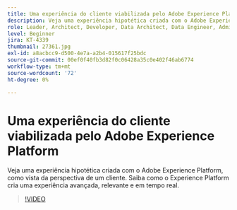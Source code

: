 ```yaml
---
title: Uma experiência do cliente viabilizada pelo Adobe Experience Platform
description: Veja uma experiência hipotética criada com o Adobe Experience Platform, como vista da perspectiva de um cliente. Saiba como o Experience Platform cria uma experiência avançada, relevante e em tempo real.
role: Leader, Architect, Developer, Data Architect, Data Engineer, Admin, User
level: Beginner
jira: KT-4339
thumbnail: 27361.jpg
exl-id: a8acbcc9-d500-4e7a-a2b4-015617f25bdc
source-git-commit: 00ef0f40fb3d82f0c06428a35c0e402f46ab6774
workflow-type: tm+mt
source-wordcount: '72'
ht-degree: 0%

---
```


# Uma experiência do cliente viabilizada pelo Adobe Experience Platform

Veja uma experiência hipotética criada com o Adobe Experience Platform, como vista da perspectiva de um cliente. Saiba como o Experience Platform cria uma experiência avançada, relevante e em tempo real.

>[!VIDEO](https://video.tv.adobe.com/v/27361?learn=on)

